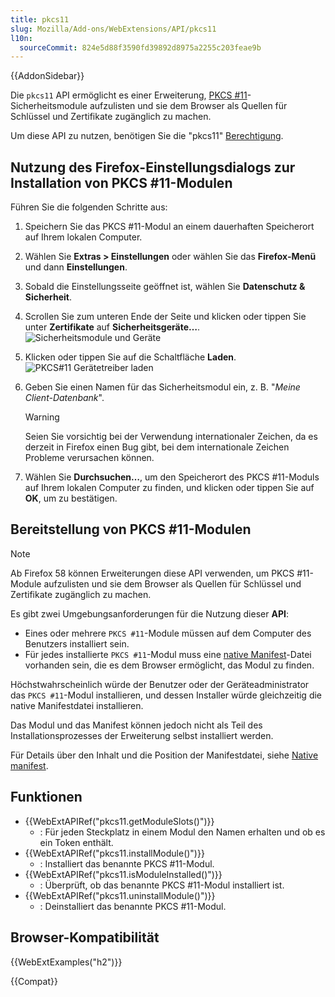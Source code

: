 ```yaml
---
title: pkcs11
slug: Mozilla/Add-ons/WebExtensions/API/pkcs11
l10n:
  sourceCommit: 824e5d88f3590fd39892d8975a2255c203feae9b
---
```


{{AddonSidebar}}

Die `pkcs11` API ermöglicht es einer Erweiterung, [PKCS #11](https://en.wikipedia.org/wiki/PKCS_11)-Sicherheitsmodule aufzulisten und sie dem Browser als Quellen für Schlüssel und Zertifikate zugänglich zu machen.

Um diese API zu nutzen, benötigen Sie die "pkcs11" [Berechtigung](/de/docs/Mozilla/Add-ons/WebExtensions/manifest.json/permissions).

## Nutzung des Firefox-Einstellungsdialogs zur Installation von PKCS #11-Modulen

Führen Sie die folgenden Schritte aus:

1. Speichern Sie das PKCS #11-Modul an einem dauerhaften Speicherort auf Ihrem lokalen Computer.
2. Wählen Sie **Extras > Einstellungen** oder wählen Sie das **Firefox-Menü** und dann **Einstellungen**.
3. Sobald die Einstellungsseite geöffnet ist, wählen Sie **Datenschutz & Sicherheit**.
4. Scrollen Sie zum unteren Ende der Seite und klicken oder tippen Sie unter **Zertifikate** auf **Sicherheitsgeräte…**.
   ![Sicherheitsmodule und Geräte](device_manager.png)
5. Klicken oder tippen Sie auf die Schaltfläche **Laden**.
   ![PKCS#11 Gerätetreiber laden](load_device_driver.png)
6. Geben Sie einen Namen für das Sicherheitsmodul ein, z. B. "_Meine Client-Datenbank_".

   > [!WARNING]
   > Seien Sie vorsichtig bei der Verwendung internationaler Zeichen, da es derzeit in Firefox einen Bug gibt, bei dem internationale Zeichen Probleme verursachen können.

7. Wählen Sie **Durchsuchen…**, um den Speicherort des PKCS #11-Moduls auf Ihrem lokalen Computer zu finden, und klicken oder tippen Sie auf **OK**, um zu bestätigen.

## Bereitstellung von PKCS #11-Modulen

> [!NOTE]
> Ab Firefox 58 können Erweiterungen diese API verwenden, um PKCS #11-Module aufzulisten und sie dem Browser als Quellen für Schlüssel und Zertifikate zugänglich zu machen.

Es gibt zwei Umgebungsanforderungen für die Nutzung dieser **API**:

- Eines oder mehrere `PKCS #11`-Module müssen auf dem Computer des Benutzers installiert sein.
- Für jedes installierte `PKCS #11`-Modul muss eine [native Manifest](/de/docs/Mozilla/Add-ons/WebExtensions/Native_manifests)-Datei vorhanden sein, die es dem Browser ermöglicht, das Modul zu finden.

Höchstwahrscheinlich würde der Benutzer oder der Geräteadministrator das `PKCS #11`-Modul installieren, und dessen Installer würde gleichzeitig die native Manifestdatei installieren.

Das Modul und das Manifest können jedoch nicht als Teil des Installationsprozesses der Erweiterung selbst installiert werden.

Für Details über den Inhalt und die Position der Manifestdatei, siehe [Native manifest](/de/docs/Mozilla/Add-ons/WebExtensions/Native_manifests).

## Funktionen

- {{WebExtAPIRef("pkcs11.getModuleSlots()")}}
  - : Für jeden Steckplatz in einem Modul den Namen erhalten und ob es ein Token enthält.
- {{WebExtAPIRef("pkcs11.installModule()")}}
  - : Installiert das benannte PKCS #11-Modul.
- {{WebExtAPIRef("pkcs11.isModuleInstalled()")}}
  - : Überprüft, ob das benannte PKCS #11-Modul installiert ist.
- {{WebExtAPIRef("pkcs11.uninstallModule()")}}
  - : Deinstalliert das benannte PKCS #11-Modul.

## Browser-Kompatibilität

{{WebExtExamples("h2")}}

{{Compat}}
